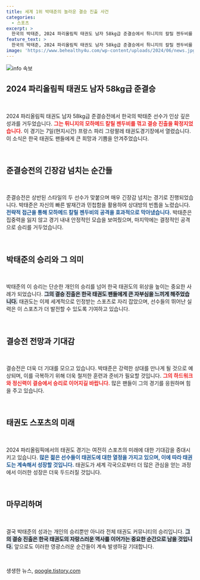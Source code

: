 ```yaml
---
title: 세계 1위 박태준의 놀라운 결승 진출 사건
categories:
  - 스포츠
excerpt: >
  한국의 박태준, 2024 파리올림픽 태권도 남자 58kg급 준결승에서 튀니지의 칼릴 젠두비를 제치고 결승 진출! 그의 감동적인 승리 순간을 놓치지 마세요!
feature_text: >
  한국의 박태준, 2024 파리올림픽 태권도 남자 58kg급 준결승에서 튀니지의 칼릴 젠두비를 제치고 결승 진출! 그의 감동적인 승리 순간을 놓치지 마세요!
image: 'https://www.behealthy4u.com/wp-content/uploads/2024/06/news.jpg'
---
```


<p><img src="https://www.behealthy4u.com/wp-content/uploads/2024/06/news.jpg" alt="info 속보" /></p>

<h2 data-ke-size="size26">2024 파리올림픽 태권도 남자 58kg급 준결승</h2>

<p data-ke-size="size16">&nbsp;</p>

<p data-ke-size="size16">2024 파리올림픽 태권도 남자 58kg급 준결승전에서 한국의 박태준 선수가 인상 깊은 성과를 거두었습니다. <b><span style="color: #ee2323;">그는 튀니지의 모하메드 칼릴 젠두비를 꺾고 결승 진출을 확정지었습니다.</span></b> 이 경기는 7일(현지시간) 프랑스 파리 그랑팔레 태권도경기장에서 열렸습니다. 이 소식은 한국 태권도 팬들에게 큰 희망과 기쁨을 안겨주었습니다.</p>

<p data-ke-size="size16">&nbsp;</p>

<h2 data-ke-size="size26">준결승전의 긴장감 넘치는 순간들</h2>

<p data-ke-size="size16">&nbsp;</p>

<p data-ke-size="size16">준결승전은 상반된 스타일의 두 선수가 맞붙으며 매우 긴장감 넘치는 경기로 진행되었습니다. 박태준은 자신의 빠른 발재간과 민첩함을 활용하여 상대방의 빈틈을 노렸습니다. <b><span style="color: #1a5490;">전략적 접근을 통해 모하메드 칼릴 젠두비의 공격을 효과적으로 막아냈습니다.</span></b> 박태준은 집중력을 잃지 않고 경기 내내 안정적인 모습을 보여줬으며, 마지막에는 결정적인 공격으로 승리를 거두었습니다.</p>

<p data-ke-size="size16">&nbsp;</p>

<h2 data-ke-size="size26">박태준의 승리와 그 의미</h2>

<p data-ke-size="size16">&nbsp;</p>

<p data-ke-size="size16">박태준의 이 승리는 단순한 개인의 승리를 넘어 한국 태권도의 위상을 높이는 중요한 사례가 되었습니다. <b><span style="background-color: #21538527;">그의 결승 진출은 한국 태권도 팬들에게 큰 자부심을 느끼게 해주었습니다.</span></b> 태권도는 이제 세계적으로 인정받는 스포츠로 자리 잡았으며, 선수들의 뛰어난 실력은 이 스포츠가 더 발전할 수 있도록 기여하고 있습니다.</p>

<p data-ke-size="size16">&nbsp;</p>

<h2 data-ke-size="size26">결승전 전망과 기대감</h2>

<p data-ke-size="size16">&nbsp;</p>

<p data-ke-size="size16">결승전은 더욱 더 기대를 모으고 있습니다. 박태준은 강력한 상대를 만나게 될 것으로 예상되며, 이를 극복하기 위해 더욱 철저한 훈련과 준비가 필요할 것입니다. <b><span style="color: #ee2323;">그의 하드워크와 정신력이 결승에서 승리로 이어지길 바랍니다.</span></b> 많은 팬들이 그의 경기를 응원하며 힘을 주고 있습니다.</p>

<p data-ke-size="size16">&nbsp;</p>

<h2 data-ke-size="size26">태권도 스포츠의 미래</h2>

<p data-ke-size="size16">&nbsp;</p>

<p data-ke-size="size16">2024 파리올림픽에서의 태권도 경기는 여전히 스포츠의 미래에 대한 기대감을 증대시키고 있습니다. <b><span style="color: #1a5490;">많은 젊은 선수들이 태권도에 대한 열정을 가지고 있으며, 이에 따라 태권도는 계속해서 성장할 것입니다.</span></b> 태권도가 세계 각국으로부터 더 많은 관심을 얻는 과정에서 이러한 성장은 더욱 두드러질 것입니다.</p>

<p data-ke-size="size16">&nbsp;</p>

<h2 data-ke-size="size26">마무리하며</h2>

<p data-ke-size="size16">&nbsp;</p>

<p data-ke-size="size16">결국 박태준의 성과는 개인의 승리뿐만 아니라 전체 태권도 커뮤니티의 승리입니다. <b><span style="background-color: #21538527;">그의 결승 진출은 한국 태권도의 자랑스러운 역사를 이어가는 중요한 순간으로 남을 것입니다.</span></b> 앞으로도 이러한 영광스러운 순간들이 계속 발생하길 기대합니다.</p>

<p data-ke-size="size16">&nbsp;</p>
생생한 뉴스, <a href="https://qoogle.tistory.com" rel="dofollow">qoogle.tistory.com</a>


